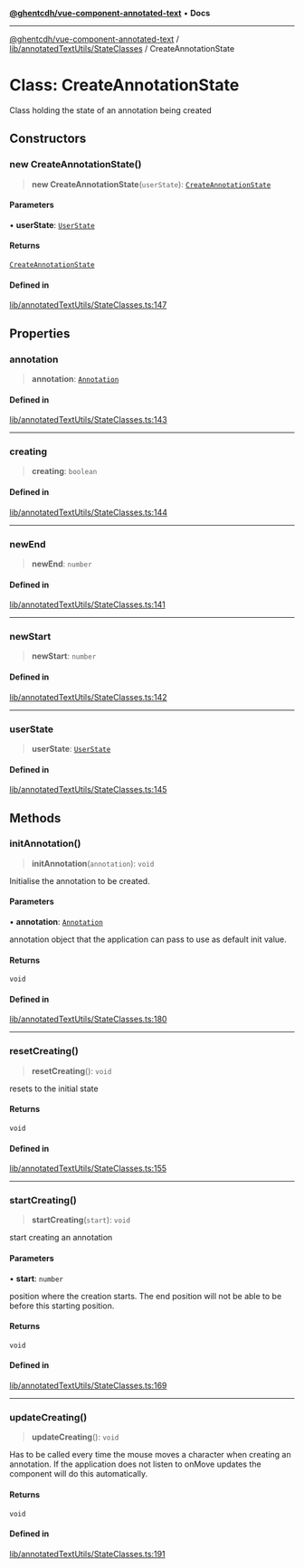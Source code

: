 [**@ghentcdh/vue-component-annotated-text**](../../../../README.md) • **Docs**

***

[@ghentcdh/vue-component-annotated-text](../../../../modules.md) / [lib/annotatedTextUtils/StateClasses](../README.md) / CreateAnnotationState

# Class: CreateAnnotationState

Class holding the state of an annotation being created

## Constructors

### new CreateAnnotationState()

> **new CreateAnnotationState**(`userState`): [`CreateAnnotationState`](CreateAnnotationState.md)

#### Parameters

• **userState**: [`UserState`](UserState.md)

#### Returns

[`CreateAnnotationState`](CreateAnnotationState.md)

#### Defined in

[lib/annotatedTextUtils/StateClasses.ts:147](https://github.com/GhentCDH/vue_component_annotated_text/blob/5675fc54077a4297a03f45161e62f99e3d8b3eba/src/lib/annotatedTextUtils/StateClasses.ts#L147)

## Properties

### annotation

> **annotation**: [`Annotation`](../../../../types/Annotation/interfaces/Annotation.md)

#### Defined in

[lib/annotatedTextUtils/StateClasses.ts:143](https://github.com/GhentCDH/vue_component_annotated_text/blob/5675fc54077a4297a03f45161e62f99e3d8b3eba/src/lib/annotatedTextUtils/StateClasses.ts#L143)

***

### creating

> **creating**: `boolean`

#### Defined in

[lib/annotatedTextUtils/StateClasses.ts:144](https://github.com/GhentCDH/vue_component_annotated_text/blob/5675fc54077a4297a03f45161e62f99e3d8b3eba/src/lib/annotatedTextUtils/StateClasses.ts#L144)

***

### newEnd

> **newEnd**: `number`

#### Defined in

[lib/annotatedTextUtils/StateClasses.ts:141](https://github.com/GhentCDH/vue_component_annotated_text/blob/5675fc54077a4297a03f45161e62f99e3d8b3eba/src/lib/annotatedTextUtils/StateClasses.ts#L141)

***

### newStart

> **newStart**: `number`

#### Defined in

[lib/annotatedTextUtils/StateClasses.ts:142](https://github.com/GhentCDH/vue_component_annotated_text/blob/5675fc54077a4297a03f45161e62f99e3d8b3eba/src/lib/annotatedTextUtils/StateClasses.ts#L142)

***

### userState

> **userState**: [`UserState`](UserState.md)

#### Defined in

[lib/annotatedTextUtils/StateClasses.ts:145](https://github.com/GhentCDH/vue_component_annotated_text/blob/5675fc54077a4297a03f45161e62f99e3d8b3eba/src/lib/annotatedTextUtils/StateClasses.ts#L145)

## Methods

### initAnnotation()

> **initAnnotation**(`annotation`): `void`

Initialise the annotation to be created.

#### Parameters

• **annotation**: [`Annotation`](../../../../types/Annotation/interfaces/Annotation.md)

annotation object that the application can pass to use
as default init value.

#### Returns

`void`

#### Defined in

[lib/annotatedTextUtils/StateClasses.ts:180](https://github.com/GhentCDH/vue_component_annotated_text/blob/5675fc54077a4297a03f45161e62f99e3d8b3eba/src/lib/annotatedTextUtils/StateClasses.ts#L180)

***

### resetCreating()

> **resetCreating**(): `void`

resets to the initial state

#### Returns

`void`

#### Defined in

[lib/annotatedTextUtils/StateClasses.ts:155](https://github.com/GhentCDH/vue_component_annotated_text/blob/5675fc54077a4297a03f45161e62f99e3d8b3eba/src/lib/annotatedTextUtils/StateClasses.ts#L155)

***

### startCreating()

> **startCreating**(`start`): `void`

start creating an annotation

#### Parameters

• **start**: `number`

position where the creation starts. The end position will not
be able to be before this starting position.

#### Returns

`void`

#### Defined in

[lib/annotatedTextUtils/StateClasses.ts:169](https://github.com/GhentCDH/vue_component_annotated_text/blob/5675fc54077a4297a03f45161e62f99e3d8b3eba/src/lib/annotatedTextUtils/StateClasses.ts#L169)

***

### updateCreating()

> **updateCreating**(): `void`

Has to be called every time the mouse moves a character when creating an
annotation. If the application does not listen to onMove updates the
component will do this automatically.

#### Returns

`void`

#### Defined in

[lib/annotatedTextUtils/StateClasses.ts:191](https://github.com/GhentCDH/vue_component_annotated_text/blob/5675fc54077a4297a03f45161e62f99e3d8b3eba/src/lib/annotatedTextUtils/StateClasses.ts#L191)

